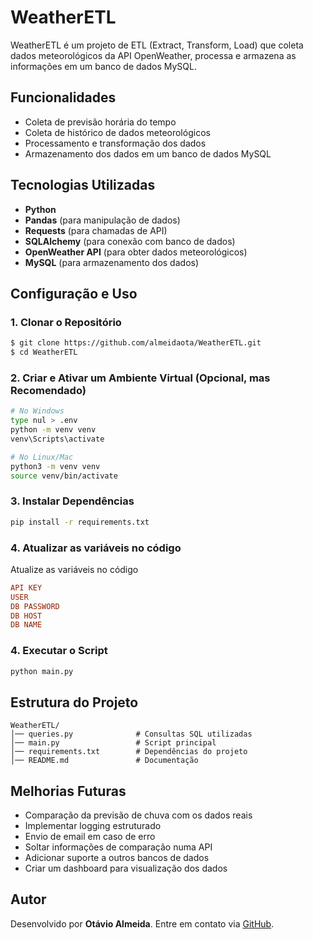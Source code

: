 # WeatherETL

WeatherETL é um projeto de ETL (Extract, Transform, Load) que coleta dados meteorológicos da API OpenWeather, processa e armazena as informações em um banco de dados MySQL.

## Funcionalidades
- Coleta de previsão horária do tempo
- Coleta de histórico de dados meteorológicos
- Processamento e transformação dos dados
- Armazenamento dos dados em um banco de dados MySQL

## Tecnologias Utilizadas
- **Python**
- **Pandas** (para manipulação de dados)
- **Requests** (para chamadas de API)
- **SQLAlchemy** (para conexão com banco de dados)
- **OpenWeather API** (para obter dados meteorológicos)
- **MySQL** (para armazenamento dos dados)

## Configuração e Uso

### 1. Clonar o Repositório
```bash
$ git clone https://github.com/almeidaota/WeatherETL.git
$ cd WeatherETL
```

### 2. Criar e Ativar um Ambiente Virtual (Opcional, mas Recomendado)
```bash
# No Windows
type nul > .env
python -m venv venv
venv\Scripts\activate

# No Linux/Mac
python3 -m venv venv
source venv/bin/activate
```

### 3. Instalar Dependências
```bash
pip install -r requirements.txt
```

### 4. Atualizar as variáveis no código
Atualize as variáveis no código
```ini
API KEY
USER 
DB PASSWORD
DB HOST
DB NAME
```

### 4. Executar o Script
```bash
python main.py
```

## Estrutura do Projeto
```
WeatherETL/
│── queries.py              # Consultas SQL utilizadas
│── main.py                 # Script principal
│── requirements.txt        # Dependências do projeto
│── README.md               # Documentação
```

## Melhorias Futuras
- Comparação da previsão de chuva com os dados reais
- Implementar logging estruturado
- Envio de email em caso de erro
- Soltar informações de comparação numa API
- Adicionar suporte a outros bancos de dados
- Criar um dashboard para visualização dos dados


## Autor
Desenvolvido por **Otávio Almeida**. Entre em contato via [GitHub](https://github.com/almeidaota).

